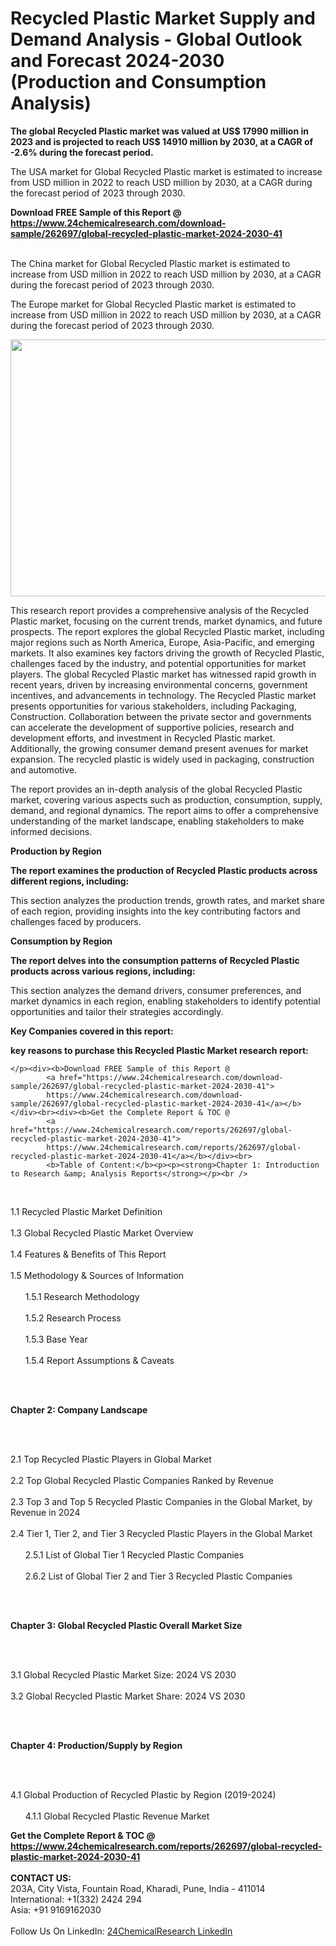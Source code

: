 <h1>Recycled Plastic Market Supply and Demand Analysis - Global Outlook and Forecast 2024-2030 (Production and Consumption Analysis)</h1><p><strong>The global Recycled Plastic market was valued at US$ 17990 million in 2023 and is projected to reach US$ 14910 million by 2030, at a CAGR of -2.6% during the forecast period. </strong></p><p>
</p><p>The USA market for Global Recycled Plastic market is estimated to increase from USD million in 2022 to reach USD million by 2030, at a CAGR during the forecast period of 2023 through 2030.</p><div><b>Download FREE Sample of this Report @ 
            <a href="https://www.24chemicalresearch.com/download-sample/262697/global-recycled-plastic-market-2024-2030-41">
            https://www.24chemicalresearch.com/download-sample/262697/global-recycled-plastic-market-2024-2030-41</a></b></div><br><p>
</p><p>The China market for Global Recycled Plastic market is estimated to increase from USD million in 2022 to reach USD million by 2030, at a CAGR during the forecast period of 2023 through 2030.</p><p>
</p><p>The Europe market for Global Recycled Plastic market is estimated to increase from USD million in 2022 to reach USD million by 2030, at a CAGR during the forecast period of 2023 through 2030.</p><p>
</p><p><img alt="" src="https://24chemicalresearch.com/assets/report-images/Recyc.png" style="height:411px; width:731px"></p><p>
</p><p>This research report provides a comprehensive analysis of the Recycled Plastic market, focusing on the current trends, market dynamics, and future prospects. The report explores the global Recycled Plastic market, including major regions such as North America, Europe, Asia-Pacific, and emerging markets. It also examines key factors driving the growth of Recycled Plastic, challenges faced by the industry, and potential opportunities for market players. The global Recycled Plastic market has witnessed rapid growth in recent years, driven by increasing environmental concerns, government incentives, and advancements in technology. The Recycled Plastic market presents opportunities for various stakeholders, including Packaging, Construction. Collaboration between the private sector and governments can accelerate the development of supportive policies, research and development efforts, and investment in Recycled Plastic market. Additionally, the growing consumer demand present avenues for market expansion. The recycled plastic is widely used in packaging, construction and automotive.</p><p>
</p><p>The report provides an in-depth analysis of the global Recycled Plastic market, covering various aspects such as production, consumption, supply, demand, and regional dynamics. The report aims to offer a comprehensive understanding of the market landscape, enabling stakeholders to make informed decisions.</p><p>
</p><p><strong>Production by Region</strong></p><p>
</p><p><strong>The report examines the production of Recycled Plastic products across different regions, including:</strong></p><p>
</p><p>
</p><p>This section analyzes the production trends, growth rates, and market share of each region, providing insights into the key contributing factors and challenges faced by producers.</p><p>
</p><p><strong>Consumption by Region</strong></p><p>
</p><p><strong>The report delves into the consumption patterns of Recycled Plastic products across various regions, including:</strong></p><p>
</p><p>
</p><p>This section analyzes the demand drivers, consumer preferences, and market dynamics in each region, enabling stakeholders to identify potential opportunities and tailor their strategies accordingly.</p><p>
<strong>Key Companies covered in this report:</strong></p><p>
</p><p>
</p><p><strong>key reasons to purchase this Recycled Plastic Market research report:</strong></p><p>

	</p><div><b>Download FREE Sample of this Report @ 
            <a href="https://www.24chemicalresearch.com/download-sample/262697/global-recycled-plastic-market-2024-2030-41">
            https://www.24chemicalresearch.com/download-sample/262697/global-recycled-plastic-market-2024-2030-41</a></b></div><br><div><b>Get the Complete Report & TOC @ 
            <a href="https://www.24chemicalresearch.com/reports/262697/global-recycled-plastic-market-2024-2030-41">
            https://www.24chemicalresearch.com/reports/262697/global-recycled-plastic-market-2024-2030-41</a></b></div><br>
            <b>Table of Content:</b><p><p><strong>Chapter 1: Introduction to Research &amp; Analysis Reports</strong></p><br />
<br />
<p>1.1 Recycled Plastic Market Definition<br /><br />
1.3 Global Recycled Plastic Market Overview<br /><br />
1.4 Features &amp; Benefits of This Report<br /><br />
1.5 Methodology &amp; Sources of Information<br /><br />
&nbsp;&nbsp;&nbsp;&nbsp;&nbsp; 1.5.1 Research Methodology<br /><br />
&nbsp;&nbsp;&nbsp;&nbsp;&nbsp; 1.5.2 Research Process<br /><br />
&nbsp;&nbsp;&nbsp;&nbsp;&nbsp; 1.5.3 Base Year<br /><br />
&nbsp;&nbsp;&nbsp;&nbsp;&nbsp; 1.5.4 Report Assumptions &amp; Caveats</p><br />
<br />
<p><strong>Chapter 2: Company Landscape</strong></p><br />
<br />
<p>2.1 Top Recycled Plastic Players in Global Market<br /><br />
2.2 Top Global Recycled Plastic Companies Ranked by Revenue<br /><br />
2.3 Top 3 and Top 5 Recycled Plastic Companies in the Global Market, by Revenue in 2024<br /><br />
2.4 Tier 1, Tier 2, and Tier 3 Recycled Plastic Players in the Global Market<br /><br />
&nbsp;&nbsp;&nbsp;&nbsp;&nbsp; 2.5.1 List of Global Tier 1 Recycled Plastic Companies<br /><br />
&nbsp;&nbsp;&nbsp;&nbsp;&nbsp; 2.6.2 List of Global Tier 2 and Tier 3 Recycled Plastic Companies</p><br />
<br />
<p><strong>Chapter 3: Global Recycled Plastic Overall Market Size</strong></p><br />
<br />
<p>3.1 Global Recycled Plastic Market Size: 2024 VS 2030<br /><br />
3.2 Global Recycled Plastic Market Share: 2024 VS 2030</p><br />
<br />
<p><strong>Chapter 4: Production/Supply by Region</strong></p><br />
<br />
<p>4.1 Global Production of Recycled Plastic by Region (2019-2024)<br /><br />
&nbsp;&nbsp;&nbsp;&nbsp;&nbsp; 4.1.1 Global Recycled Plastic Revenue Market </p><div><b>Get the Complete Report & TOC @ 
            <a href="https://www.24chemicalresearch.com/reports/262697/global-recycled-plastic-market-2024-2030-41">
            https://www.24chemicalresearch.com/reports/262697/global-recycled-plastic-market-2024-2030-41</a></b></div><br><b>CONTACT US:</b><br>
            203A, City Vista, Fountain Road, Kharadi, Pune, India - 411014<br>
            International: +1(332) 2424 294<br>
            Asia: +91 9169162030 <br><br>
            Follow Us On LinkedIn: <a href="https://www.linkedin.com/company/24chemicalresearch/">24ChemicalResearch LinkedIn</a>